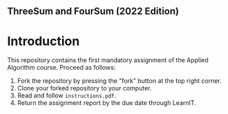 ThreeSum and FourSum (2022 Edition)
-----------------------
# Introduction
This repository contains the first mandatory assignment of the Applied Algorithm course. Proceed as follows:
1. Fork the repository by pressing the "fork" button at the top right corner.
2. Clone your forked repository to your computer.
3. Read and follow `instructions.pdf`.
4. Return the assignment report by the due date through LearnIT.